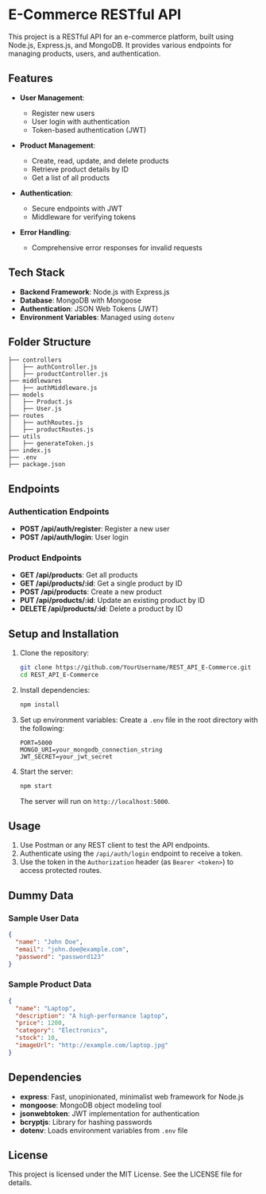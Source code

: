 # E-Commerce RESTful API

This project is a RESTful API for an e-commerce platform, built using Node.js, Express.js, and MongoDB. It provides various endpoints for managing products, users, and authentication.

## Features

- **User Management**:
  - Register new users
  - User login with authentication
  - Token-based authentication (JWT)

- **Product Management**:
  - Create, read, update, and delete products
  - Retrieve product details by ID
  - Get a list of all products

- **Authentication**:
  - Secure endpoints with JWT
  - Middleware for verifying tokens

- **Error Handling**:
  - Comprehensive error responses for invalid requests

## Tech Stack

- **Backend Framework**: Node.js with Express.js
- **Database**: MongoDB with Mongoose
- **Authentication**: JSON Web Tokens (JWT)
- **Environment Variables**: Managed using `dotenv`

## Folder Structure

```
├── controllers
│   ├── authController.js
│   ├── productController.js
├── middlewares
│   ├── authMiddleware.js
├── models
│   ├── Product.js
│   ├── User.js
├── routes
│   ├── authRoutes.js
│   ├── productRoutes.js
├── utils
│   ├── generateToken.js
├── index.js
├── .env
├── package.json
```

## Endpoints

### Authentication Endpoints

- **POST /api/auth/register**: Register a new user
- **POST /api/auth/login**: User login

### Product Endpoints

- **GET /api/products**: Get all products
- **GET /api/products/:id**: Get a single product by ID
- **POST /api/products**: Create a new product
- **PUT /api/products/:id**: Update an existing product by ID
- **DELETE /api/products/:id**: Delete a product by ID

## Setup and Installation

1. Clone the repository:
   ```bash
   git clone https://github.com/YourUsername/REST_API_E-Commerce.git
   cd REST_API_E-Commerce
   ```

2. Install dependencies:
   ```bash
   npm install
   ```

3. Set up environment variables:
   Create a `.env` file in the root directory with the following:
   ```env
   PORT=5000
   MONGO_URI=your_mongodb_connection_string
   JWT_SECRET=your_jwt_secret
   ```

4. Start the server:
   ```bash
   npm start
   ```

   The server will run on `http://localhost:5000`.

## Usage

1. Use Postman or any REST client to test the API endpoints.
2. Authenticate using the `/api/auth/login` endpoint to receive a token.
3. Use the token in the `Authorization` header (as `Bearer <token>`) to access protected routes.

## Dummy Data

### Sample User Data
```json
{
  "name": "John Doe",
  "email": "john.doe@example.com",
  "password": "password123"
}
```

### Sample Product Data
```json
{
  "name": "Laptop",
  "description": "A high-performance laptop",
  "price": 1200,
  "category": "Electronics",
  "stock": 10,
  "imageUrl": "http://example.com/laptop.jpg"
}
```

## Dependencies

- **express**: Fast, unopinionated, minimalist web framework for Node.js
- **mongoose**: MongoDB object modeling tool
- **jsonwebtoken**: JWT implementation for authentication
- **bcryptjs**: Library for hashing passwords
- **dotenv**: Loads environment variables from `.env` file

## License

This project is licensed under the MIT License. See the LICENSE file for details.


